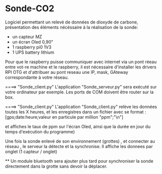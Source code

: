 # Sonde-CO2



Logiciel permettant un relevé de données de dioxyde de carbone, présentation des éléments nécéssaire à la réalisation de la sonde:
  - un capteur MZ 
  - un écran Oled 0,90"
  - 1 raspberry pi0 1V3
  - 1 UPS battery lithium


Pour que le raspberry puisse communiquer avec internet via un pont réeau entre vot-re machine et le raspberry, il est nécessaire d'installer les drivers RPI OTG et d'attribuer au pont reseau une IP, mask, GAteway correspondante  à votre réseau.


====> "Sonde_client.py" 
  L'application "Sonde_serveur.py" sera exécuté sur votre ordinateur par exemple. Les ports de COM doivent être router sur la box.

====> "Sonde_client.py"
  L'application "Sonde_client.py" relève les données toutes les X heures, et les enregistres dans un fichier avec se format :
  [gps;date:heure;valeur en particule par million "ppm";"\n"]

  et affiches le taux de ppm sur l'écran Oled, ainsi que la durée en jour du temps d'exécution du programme)

Une fois la sonde enlevé de son environnement (grottes) , et connecter au réseau , le serveur la détecte et la synchronise.
Il affiche les donnees par onglet (1 capteur / onglet)

** Un module bluetooth sera ajouter plus tard pour synchroniser la sonde directement dans la grotte sans devoir la déplacer.
